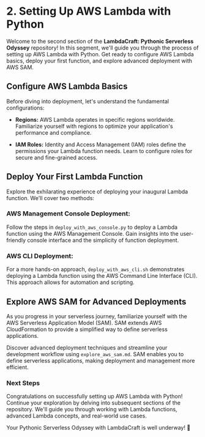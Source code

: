 # 2. Setting Up AWS Lambda with Python

Welcome to the second section of the **LambdaCraft: Pythonic Serverless Odyssey** repository! In this segment, we'll guide you through the process of setting up AWS Lambda with Python. Get ready to configure AWS Lambda basics, deploy your first function, and explore advanced deployment with AWS SAM.

## Configure AWS Lambda Basics

Before diving into deployment, let's understand the fundamental configurations:

- **Regions:** AWS Lambda operates in specific regions worldwide. Familiarize yourself with regions to optimize your application's performance and compliance.

- **IAM Roles:** Identity and Access Management (IAM) roles define the permissions your Lambda function needs. Learn to configure roles for secure and fine-grained access.

## Deploy Your First Lambda Function

Explore the exhilarating experience of deploying your inaugural Lambda function. We'll cover two methods:

### AWS Management Console Deployment:

Follow the steps in `deploy_with_aws_console.py` to deploy a Lambda function using the AWS Management Console. Gain insights into the user-friendly console interface and the simplicity of function deployment.

### AWS CLI Deployment:

For a more hands-on approach, `deploy_with_aws_cli.sh` demonstrates deploying a Lambda function using the AWS Command Line Interface (CLI). This approach allows for automation and scripting.

## Explore AWS SAM for Advanced Deployments

As you progress in your serverless journey, familiarize yourself with the AWS Serverless Application Model (SAM). SAM extends AWS CloudFormation to provide a simplified way to define serverless applications.

Discover advanced deployment techniques and streamline your development workflow using `explore_aws_sam.md`. SAM enables you to define serverless applications, making deployment and management more efficient.

### Next Steps

Congratulations on successfully setting up AWS Lambda with Python! Continue your exploration by delving into subsequent sections of the repository. We'll guide you through working with Lambda functions, advanced Lambda concepts, and real-world use cases.

Your Pythonic Serverless Odyssey with LambdaCraft is well underway! 🚀